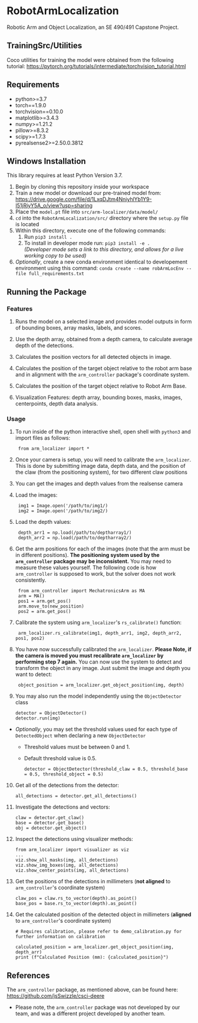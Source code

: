 # RobotArmLocalization

Robotic Arm and Object Localization, an SE 490/491 Capstone Project.

## TrainingSrc/Utilities

Coco utilities for training the model were obtained from the following tutorial:
https://pytorch.org/tutorials/intermediate/torchvision_tutorial.html

## Requirements
- python>=3.7
- torch==1.9.0
- torchvision==0.10.0
- matplotlib>=3.4.3
- numpy>=1.21.2
- pillow>=8.3.2
- scipy>=1.7.3
- pyrealsense2>=2.50.0.3812

## Windows Installation

This library requires at least Python Version 3.7.
1. Begin by cloning this repository inside your workspace
2. Train a new model or download our pre-trained model from: https://drive.google.com/file/d/1LxqDJtm4NniyhlYb1Y9-I51jRiyY5A_o/view?usp=sharing
3. Place the `model.pt` file into `src/arm-localizer/data/model/`
4. `cd` into the `RobotArmLocalization/src/` directory where the `setup.py` file is located
5. Within this directory, execute one of the following commands:
   1. Run `pip3 install .`
   2. To install in developer mode run: `pip3 install -e .`  
        *(Developer mode sets a link to this directory, and allows for a live working copy to be used)*
6. *Optionally*, create a new conda environment identical to developement environment using this command: `conda create --name robArmLocEnv --file full_requirements.txt`

## Running the Package

### Features

1. Runs the model on a selected image and provides model outputs in form of bounding boxes, array masks, labels, and scores.

2. Use the depth array, obtained from a depth camera, to calculate average depth of the detections.

3. Calculates the position vectors for all detected objects in image.

4. Calculates the position of the target object relative to the robot arm base and in alignment with the `arm_controller` package's coordinate system.

5. Calculates the position of the target object relative to Robot Arm Base.

6. Visualization Features: depth array, bounding boxes, masks, images, centerpoints, depth data analysis.

### Usage

1. To run inside of the python interactive shell, open shell with `python3` and import files as follows:

        from arm_localizer import *
            
2. Once your camera is setup, you will need to calibrate the `arm_localizer`. This is done by submitting image data, depth data, and the position of the claw (from the positioning system), for two different claw positions

3. You can get the images and depth values from the realsense camera

4. Load the images:

        img1 = Image.open('/path/to/img1/)
        img2 = Image.open('/path/to/img2/)

5. Load the depth values:

        depth_arr1 = np.load(/path/to/deptharray1/)
        depth_arr2 = np.load(/path/to/deptharray2/) 

6. Get the arm positions for each of the images (note that the arm must be in different positions). **The positioning system used by the `arm_controller` package may be inconsistent.** You may need to measure these values yourself. The following code is how `arm_controller` is supposed to work, but the solver does not work consistently.
   
        from arm_controller import MechatronicsArm as MA
        arm = MA()
        pos1 = arm.get_pos()
        arm.move_to(new_position)
        pos2 = arm.get_pos()

7. Calibrate the system using `arm_localizer`'s `rs_calibrate()` function:
        
        arm_localizer.rs_calibrate(img1, depth_arr1, img2, depth_arr2, pos1, pos2)

8. You have now successfully calibrated the `arm_localizer`. **Please Note, if the camera is moved you must recalibrate `arm_localizer` by performing step 7 again.** You can now use the system to detect and transform the object in any image. Just submit the image and depth you want to detect:
        
        object_position = arm_localizer.get_object_position(img, depth)

9.  You may also run the model independently using the `ObjectDetector` class 

        detector = ObjectDetector()  
        detector.run(img)

- *Optionally*, you may set the threshold values used for each type of `DetectedObject` when declaring a new `ObjectDetector`

  - Threshold values must be between 0 and 1.
  - Default threshold value is 0.5.

        detector = ObjectDetector(threshold_claw = 0.5, threshold_base = 0.5, threshold_object = 0.5)

10. Get all of the detections from the detector:
   
        all_detections = detector.get_all_detections()

11. Investigate the detections and vectors:

        claw = detector.get_claw()
        base = detector.get_base()
        obj = detector.get_object()

12. Inspect the detections using visualizer methods:

        from arm_localizer import visualizer as viz
        ...
        viz.show_all_masks(img, all_detections)
        viz.show_img_boxes(img, all_detections)
        viz.show_center_points(img, all_detections)
  
13. Get the positions of the detections in millimeters (**not aligned** to `arm_controller`'s coordinate system)

        claw_pos = claw.rs_to_vector(depth).as_point()
        base_pos = base.rs_to_vector(depth).as_point()

14. Get the calculated position of the detected object in millimeters (**aligned** to `arm_controller`'s coordinate system)

        # Requires calibration, please refer to demo_calibration.py for further information on calibration
        
        calculated_position = arm_localizer.get_object_position(img, depth_arr)  
        print (f"Calculated Position (mm): {calculated_position}")


## References

The `arm_controller` package, as mentioned above, can be found here: https://github.com/jsSwizzle/csci-deere

- Please note, the `arm_controller` package was not developed by our team, and was a different project developed by another team.
